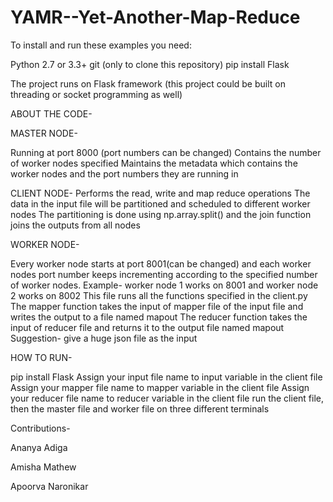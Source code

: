 # YAMR--Yet-Another-Map-Reduce
To install and run these examples you need:

Python 2.7 or 3.3+
git (only to clone this repository)
pip install Flask

The project runs on Flask framework (this project could be built on threading or socket programming as well)

ABOUT THE CODE-

MASTER NODE- 

Running at port 8000 (port numbers can be changed)
Contains the number of worker nodes specified
Maintains the metadata which contains the worker nodes and the port numbers they are running in

CLIENT NODE-
Performs the read, write and map reduce operations
The data in the input file will be partitioned and scheduled to different worker nodes
The partitioning is done using np.array.split() and the join function joins the outputs from all nodes


WORKER NODE-

Every worker node starts at port 8001(can be changed) and each worker nodes port number keeps incrementing according to the specified number of worker nodes. Example- worker node 1 works on 8001 and worker node 2 works on 8002
This file runs all the functions specified in the client.py
The mapper function takes the input of mapper file of the input file and writes the output to a file named mapout
The reducer function takes the input of reducer file and returns it to the output file named mapout 
Suggestion- give a huge json file as the input

HOW TO RUN-

pip install Flask
Assign your input file name to input variable in the client file
Assign your mapper file name to mapper variable in the client file
Assign your reducer file name to reducer variable in the client file
run the client file, then the master file and worker file on three different terminals

Contributions-

Ananya Adiga

Amisha Mathew

Apoorva Naronikar




